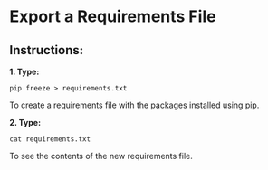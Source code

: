 # Export a Requirements File

## Instructions:

**1. Type:**
```
pip freeze > requirements.txt
```
To create a requirements file with the packages installed using pip.

**2. Type:**
```
cat requirements.txt
```
To see the contents of the new requirements file.
